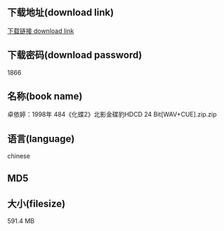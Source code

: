 ## 下载地址(download link)
[下载链接 download link](https://voluble-croquembouche-d321dc.netlify.app/?s=%E5%8D%93%E4%BE%9D%E5%A9%B7%EF%BC%9A1998%E5%B9%B4+484%E3%80%8A%E5%8C%96%E8%9D%B62%E3%80%8B%E5%8C%97%E5%BD%B1%E9%87%91%E7%A2%9F%E8%B1%B9HDCD+24+Bit%5BWAV%2BCUE%5D.zip)

## 下载密码(download password)
1866

## 名称(book name)
卓依婷：1998年 484《化蝶2》北影金碟豹HDCD 24 Bit[WAV+CUE].zip.zip

## 语言(language)
chinese

## MD5


## 大小(filesize)
591.4 MB
